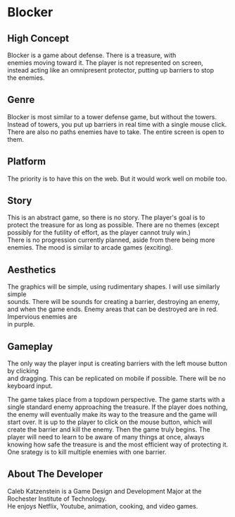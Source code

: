 # Blocker

## High Concept

Blocker is a game about defense. There is a treasure, with  
enemies moving toward it. The player is not represented on screen,  
instead acting like an omnipresent protector, putting up barriers to stop  
the enemies.

## Genre

Blocker is most similar to a tower defense game, but without the towers.  
Instead of towers, you put up barriers in real time with a single mouse click.  
There are also no paths enemies have to take. The entire screen is open to them.

## Platform

The priority is to have this on the web. But it would work well on mobile too.

## Story

This is an abstract game, so there is no story. The player's goal is to  
protect the treasure for as long as possible. There are no themes (except  
possibly for the futility of effort, as the player cannot truly win.)  
There is no progression currently planned, aside from there being more enemies.
The mood is similar to arcade games (exciting).

## Aesthetics

The graphics will be simple, using rudimentary shapes. I will use similarly simple  
sounds. There will be sounds for creating a barrier, destroying an enemy,  
and when the game ends. Enemy areas that can be destroyed are in red. Impervious enemies are  
in purple.

## Gameplay

The only way the player input is creating barriers with the left mouse button by clicking  
and dragging. This can be replicated on mobile if possible. There will be no keyboard input.  

The game takes place from a topdown perspective. The game starts with a single standard enemy 
approaching the treasure. If the player does nothing, the enemy will eventually make its way 
to the treasure and the game will start over. It is up to the player to click on the mouse button,
which will create the barrier and kill the enemy. Then the game truly begins. The player will 
need to learn to be aware of many things at once, always knowing how safe the treasure is and
the most efficient way of protecting it. One srategy is to kill multiple enemies with one barrier.

## About The Developer

Caleb Katzenstein is a Game Design and Development Major at the Rochester Institute of Technology.  
He enjoys Netflix, Youtube, animation, cooking, and video games.
